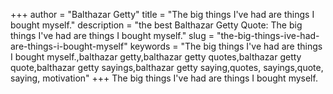 +++
author = "Balthazar Getty"
title = "The big things I've had are things I bought myself."
description = "the best Balthazar Getty Quote: The big things I've had are things I bought myself."
slug = "the-big-things-ive-had-are-things-i-bought-myself"
keywords = "The big things I've had are things I bought myself.,balthazar getty,balthazar getty quotes,balthazar getty quote,balthazar getty sayings,balthazar getty saying,quotes, sayings,quote, saying, motivation"
+++
The big things I've had are things I bought myself.
